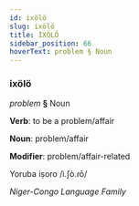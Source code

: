 ```yaml
---
id: ixölö
slug: ixölö
title: İXÖLÖ
sidebar_position: 66
hoverText: problem § Noun
---
```


### ixölö

*problem* **§** Noun

**Verb**: to be a problem/affair

**Noun**: problem/affair

**Modifier**: problem/affair-related

Yoruba iṣoro /ì.ʃò.ɾō/

*Niger-Congo Language Family*
